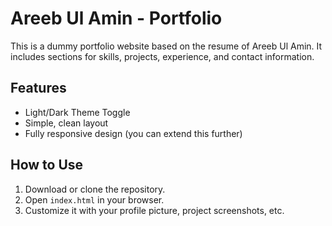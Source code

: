 
# Areeb Ul Amin - Portfolio

This is a dummy portfolio website based on the resume of Areeb Ul Amin. It includes sections for skills, projects, experience, and contact information.

## Features
- Light/Dark Theme Toggle
- Simple, clean layout
- Fully responsive design (you can extend this further)

## How to Use
1. Download or clone the repository.
2. Open `index.html` in your browser.
3. Customize it with your profile picture, project screenshots, etc.
